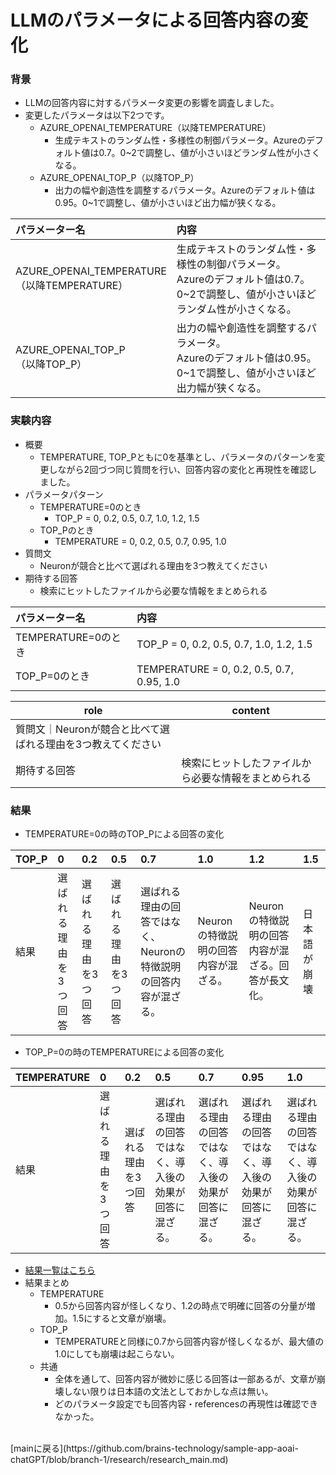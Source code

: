 # LLMのパラメータによる回答内容の変化
### 背景
  - LLMの回答内容に対するパラメータ変更の影響を調査しました。
  - 変更したパラメータは以下2つです。
    - AZURE_OPENAI_TEMPERATURE（以降TEMPERATURE）
      - 生成テキストのランダム性・多様性の制御パラメータ。Azureのデフォルト値は0.7。0~2で調整し、値が小さいほどランダム性が小さくなる。
    - AZURE_OPENAI_TOP_P（以降TOP_P）
        - 出力の幅や創造性を調整するパラメータ。Azureのデフォルト値は0.95。0~1で調整し、値が小さいほど出力幅が狭くなる。

|パラメーター名|内容|
|:--------|:------------|
|AZURE_OPENAI_TEMPERATURE<br>（以降TEMPERATURE）|生成テキストのランダム性・多様性の制御パラメータ。<br>Azureのデフォルト値は0.7。0~2で調整し、値が小さいほどランダム性が小さくなる。|
|AZURE_OPENAI_TOP_P<br>（以降TOP_P）|出力の幅や創造性を調整するパラメータ。<br>Azureのデフォルト値は0.95。0~1で調整し、値が小さいほど出力幅が狭くなる。|

### 実験内容
  - 概要
    - TEMPERATURE, TOP_Pともに0を基準とし、パラメータのパターンを変更しながら2回づつ同じ質問を行い、回答内容の変化と再現性を確認しました。
  - パラメータパターン
    - TEMPERATURE=0のとき
      - TOP_P = 0, 0.2, 0.5, 0.7, 1.0, 1.2, 1.5
    - TOP_Pのとき
      - TEMPERATURE = 0, 0.2, 0.5, 0.7, 0.95, 1.0
  - 質問文
    - Neuronが競合と比べて選ばれる理由を3つ教えてください
  - 期待する回答
    - 検索にヒットしたファイルから必要な情報をまとめられる

|パラメーター名|内容|
|:---|:---|
|TEMPERATURE=0のとき|TOP_P = 0, 0.2, 0.5, 0.7, 1.0, 1.2, 1.5
|TOP_P=0のとき|TEMPERATURE = 0, 0.2, 0.5, 0.7, 0.95, 1.0|

|role|content|
|---|---|
|質問文｜Neuronが競合と比べて選ばれる理由を3つ教えてください|
|期待する回答|検索にヒットしたファイルから必要な情報をまとめられる|
  
### 結果
- TEMPERATURE=0の時のTOP_Pによる回答の変化

|TOP_P    | 0 | 0.2 | 0.5 | 0.7 | 1.0 | 1.2 | 1.5 | 
|:----------------|:----------------|:----------------|:----------------|:----------------|:----------------|:----------------|:----------------| 
|結果    | 選ばれる理由を3つ回答 | 選ばれる理由を3つ回答 | 選ばれる理由を3つ回答 | 選ばれる理由の回答ではなく、Neuronの特徴説明の回答内容が混ざる。 | Neuronの特徴説明の回答内容が混ざる。 | Neuronの特徴説明の回答内容が混ざる。回答が長文化。 | 日本語が崩壊 | 


- TOP_P=0の時のTEMPERATUREによる回答の変化

|TEMPERATURE    | 0 | 0.2 | 0.5 | 0.7 | 0.95 | 1.0 | 
|:----------------|:----------------|:----------------|:----------------|:----------------|:----------------|:----------------|
|結果    | 選ばれる理由を3つ回答 | 選ばれる理由を3つ回答 | 選ばれる理由の回答ではなく、導入後の効果が回答に混ざる。 | 選ばれる理由の回答ではなく、導入後の効果が回答に混ざる。 | 選ばれる理由の回答ではなく、導入後の効果が回答に混ざる。 | 選ばれる理由の回答ではなく、導入後の効果が回答に混ざる。 | 

  - [結果一覧はこちら](https://docs.google.com/spreadsheets/d/1LjRzi9FyqdQk4g7WxtzFOkEurJ3RssDoZNCg97mQdBs/edit?gid=0#gid=0)
  - 結果まとめ
    - TEMPERATURE
      - 0.5から回答内容が怪しくなり、1.2の時点で明確に回答の分量が増加。1.5にすると文章が崩壊。
    - TOP_P
      - TEMPERATUREと同様に0.7から回答内容が怪しくなるが、最大値の1.0にしても崩壊は起こらない。
    - 共通
      - 全体を通して、回答内容が微妙に感じる回答は一部あるが、文章が崩壊しない限りは日本語の文法としておかしな点は無い。
      - どのパラメータ設定でも回答内容・referencesの再現性は確認できなかった。

</br>
[mainに戻る](https://github.com/brains-technology/sample-app-aoai-chatGPT/blob/branch-1/research/research_main.md)

